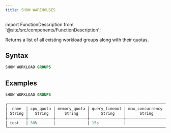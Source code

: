 ```yaml
---
title: SHOW WAREHOUSES
---
```

import FunctionDescription from '@site/src/components/FunctionDescription';

<FunctionDescription description="Introduced or updated: v1.2.743"/>

Returns a list of all existing workload groups along with their quotas.

## Syntax

```sql
SHOW WORKLOAD GROUPS
```

## Examples

```sql
SHOW WORKLOAD GROUPS

┌────────────────────────────────────────────────────────────────────────────────────────────┐
│  name  │ cpu_quota │ memory_quota │ query_timeout │ max_concurrency │ query_queued_timeout │
│ String │   String  │    String    │     String    │      String     │        String        │
├────────┼───────────┼──────────────┼───────────────┼─────────────────┼──────────────────────┤
│ test   │ 30%       │              │ 15s           │                 │                      │
└────────────────────────────────────────────────────────────────────────────────────────────┘
```